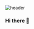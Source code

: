 <!-- 타이틀 -->

  ![header]([https://capsule-render.vercel.app/api?text=BriTechNote](https://capsule-render.vercel.app/api?text=Bri%20TechNote&fontColor=FFFFFF&stroke=000000&strokeWidth=2&type=waving&color=0:B7FFC7,100:BBD5FB&animation=twinkling))

### Hi there 👋

<!--
**seung567/seung567** is a ✨ _special_ ✨ repository because its `README.md` (this file) appears on your GitHub profile.

Here are some ideas to get you started:

- 🔭 I’m currently working on ...
- 🌱 I’m currently learning ...
- 👯 I’m looking to collaborate on ...
- 🤔 I’m looking for help with ...
- 💬 Ask me about ...
- 📫 How to reach me: ...
- 😄 Pronouns: ...
- ⚡ Fun fact: ...
-->
